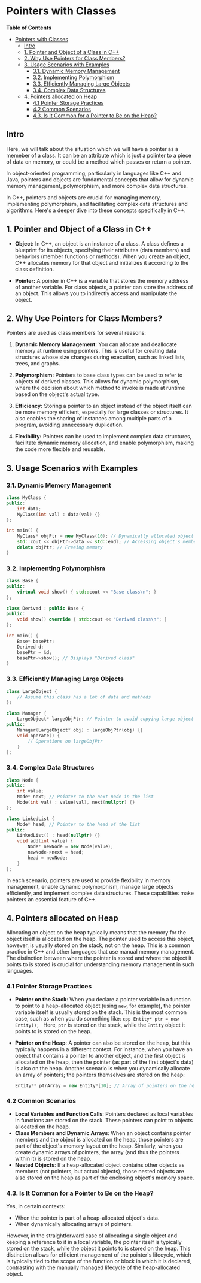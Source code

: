 # Pointers with Classes

<!-- markdown-toc start - Don't edit this section. Run M-x markdown-toc-refresh-toc -->
**Table of Contents**

- [Pointers with Classes](#pointers-with-classes)
    - [Intro](#intro)
    - [1. Pointer and Object of a Class in C++](#1-pointer-and-object-of-a-class-in-c)
    - [2. Why Use Pointers for Class Members?](#2-why-use-pointers-for-class-members)
    - [3. Usage Scenarios with Examples](#3-usage-scenarios-with-examples)
        - [3.1. Dynamic Memory Management](#31-dynamic-memory-management)
        - [3.2. Implementing Polymorphism](#32-implementing-polymorphism)
        - [3.3. Efficiently Managing Large Objects](#33-efficiently-managing-large-objects)
        - [3.4. Complex Data Structures](#34-complex-data-structures)
    - [4. Pointers allocated on Heap](#4-pointers-allocated-on-heap)
        - [4.1 Pointer Storage Practices](#41-pointer-storage-practices)
        - [4.2 Common Scenarios](#42-common-scenarios)
        - [4.3. Is It Common for a Pointer to Be on the Heap?](#43-is-it-common-for-a-pointer-to-be-on-the-heap)

<!-- markdown-toc end -->

## Intro

Here, we will talk about the situation which we will have a pointer as a memeber
of a class. It can be an attribute which is just a poiinter to a piece of data
on memory, or could be a method which passes or return a pointer.

In object-oriented programming, particularly in languages like C++ and Java,
pointers and objects are fundamental concepts that allow for dynamic memory
management, polymorphism, and more complex data structures.

In C++, pointers and objects are crucial for managing memory, implementing
polymorphism, and facilitating complex data structures and algorithms. Here's a
deeper dive into these concepts specifically in C++.

## 1. Pointer and Object of a Class in C++

- **Object:** In C++, an object is an instance of a class. A class defines a
  blueprint for its objects, specifying their attributes (data members) and
  behaviors (member functions or methods). When you create an object, C++
  allocates memory for that object and initializes it according to the class
  definition.

- **Pointer:** A pointer in C++ is a variable that stores the memory address of
  another variable. For class objects, a pointer can store the address of an
  object. This allows you to indirectly access and manipulate the object.

## 2. Why Use Pointers for Class Members?

Pointers are used as class members for several reasons:

1. **Dynamic Memory Management:** You can allocate and deallocate memory at
   runtime using pointers. This is useful for creating data structures whose
   size changes during execution, such as linked lists, trees, and graphs.

2. **Polymorphism:** Pointers to base class types can be used to refer to
   objects of derived classes. This allows for dynamic polymorphism, where the
   decision about which method to invoke is made at runtime based on the
   object's actual type.

3. **Efficiency:** Storing a pointer to an object instead of the object itself
   can be more memory efficient, especially for large classes or structures. It
   also enables the sharing of instances among multiple parts of a program,
   avoiding unnecessary duplication.

4. **Flexibility:** Pointers can be used to implement complex data structures,
   facilitate dynamic memory allocation, and enable polymorphism, making the
   code more flexible and reusable.

## 3. Usage Scenarios with Examples

### 3.1. Dynamic Memory Management

```cpp
class MyClass {
public:
    int data;
    MyClass(int val) : data(val) {}
};

int main() {
    MyClass* objPtr = new MyClass(10); // Dynamically allocated object
    std::cout << objPtr->data << std::endl; // Accessing object's member
    delete objPtr; // Freeing memory
}
```

### 3.2. Implementing Polymorphism

```cpp
class Base {
public:
    virtual void show() { std::cout << "Base class\n"; }
};

class Derived : public Base {
public:
    void show() override { std::cout << "Derived class\n"; }
};

int main() {
    Base* basePtr;
    Derived d;
    basePtr = &d;
    basePtr->show(); // Displays "Derived class"
}
```

### 3.3. Efficiently Managing Large Objects

```cpp
class LargeObject {
    // Assume this class has a lot of data and methods
};

class Manager {
    LargeObject* largeObjPtr; // Pointer to avoid copying large object
public:
    Manager(LargeObject* obj) : largeObjPtr(obj) {}
    void operate() {
        // Operations on largeObjPtr
    }
};
```

### 3.4. Complex Data Structures

```cpp
class Node {
public:
    int value;
    Node* next; // Pointer to the next node in the list
    Node(int val) : value(val), next(nullptr) {}
};

class LinkedList {
    Node* head; // Pointer to the head of the list
public:
    LinkedList() : head(nullptr) {}
    void add(int value) {
        Node* newNode = new Node(value);
        newNode->next = head;
        head = newNode;
    }
};
```

In each scenario, pointers are used to provide flexibility in memory management,
enable dynamic polymorphism, manage large objects efficiently, and implement
complex data structures. These capabilities make pointers an essential feature
of C++.

## 4. Pointers allocated on Heap

Allocating an object on the heap typically means that the memory for the object
itself is allocated on the heap. The pointer used to access this object,
however, is usually stored on the stack, not on the heap. This is a common
practice in C++ and other languages that use manual memory management. The
distinction between where the pointer is stored and where the object it points
to is stored is crucial for understanding memory management in such languages.

### 4.1 Pointer Storage Practices

- **Pointer on the Stack**: When you declare a pointer variable in a function to
  point to a heap-allocated object (using `new`, for example), the pointer
  variable itself is usually stored on the stack. This is the most common case,
  such as when you do something like: `cpp Entity* ptr = new Entity(); `
  Here, `ptr` is stored on the stack, while the `Entity` object it points to is
  stored on the heap.

- **Pointer on the Heap**: A pointer can also be stored on the heap, but this
  typically happens in a different context. For instance, when you have an
  object that contains a pointer to another object, and the first object is
  allocated on the heap, then the pointer (as part of the first object's data)
  is also on the heap. Another scenario is when you dynamically allocate an
  array of pointers; the pointers themselves are stored on the heap:

  ```cpp
  Entity** ptrArray = new Entity*[10]; // Array of pointers on the heap
  ```

### 4.2 Common Scenarios

- **Local Variables and Function Calls**: Pointers declared as local variables
  in functions are stored on the stack. These pointers can point to objects
  allocated on the heap.
- **Class Members and Dynamic Arrays**: When an object contains pointer members
  and the object is allocated on the heap, those pointers are part of the
  object's memory layout on the heap. Similarly, when you create dynamic arrays
  of pointers, the array (and thus the pointers within it) is stored on the
  heap.
- **Nested Objects**: If a heap-allocated object contains other objects as
  members (not pointers, but actual objects), those nested objects are also
  stored on the heap as part of the enclosing object's memory space.

### 4.3. Is It Common for a Pointer to Be on the Heap?

Yes, in certain contexts:

- When the pointer is part of a heap-allocated object's data.
- When dynamically allocating arrays of pointers.

However, in the straightforward case of allocating a single object and keeping a
reference to it in a local variable, the pointer itself is typically stored on
the stack, while the object it points to is stored on the heap. This distinction
allows for efficient management of the pointer's lifecycle, which is typically
tied to the scope of the function or block in which it is declared, contrasting
with the manually managed lifecycle of the heap-allocated object.
